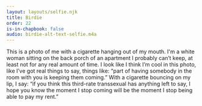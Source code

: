 ```yaml
---
layout: layouts/selfie.njk
title: Birdie
order: 22
is-in-chapbook: false
audio: birdie-alt-text-selfie.m4a
---
```

This is a photo of me with a cigarette hanging out of my mouth. I'm a white woman sitting on the back porch of an apartment I probably can’t keep, at least not for any real amount of time. I look like I think I’m cool in this photo, like I’ve got real things to say, things like: “part of having somebody in the room with you is keeping them coming.” With a cigarette bouncing on my lip, I say: “if you think this third-rate transsexual has anything left to say, I hope you know the moment I stop coming will be the moment I stop being able to pay my rent.”
